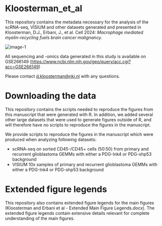 # Kloosterman_et_al

This repository contains the metadata necessary for the analysis of the scRNA-seq, VISIUM and other datasets generated and presented in Kloosterman, D.J., Erbani, J., et al. Cell 2024: _Macrophage mediated myelin-recycling fuels brain cancer malignancy_.

![image-1](https://github.com/djkloosterman/Kloosterman_et_al/assets/50464178/06f51ed4-1d7b-4215-9154-d7239c99a389)

All sequencing and -omics data generated in this study is available on GSE266149 (https://www.ncbi.nlm.nih.gov/geo/query/acc.cgi?acc=GSE266149) 


Please contact d.kloosterman@nki.nl with any questions.


# Downloading the data

This repository contains the scripts needed to reproduce the figures from this manuscript that were generated with R. In addition, we added several other large datasets that were used to generate figures outside of R, and will therefore have no scripts to reproduce the figures in the manuscript.

We provide scripts to reproduce the figures in the manuscript which were produced when analyzing following datasets:
  - scRNA-seq on sorted CD45-/CD45+ cells (50:50) from primary and recurrent glioblastoma GEMMs with either a PDG-Ink4 or PDG-shp53 background
  - VISIUM 10x samples of primary and recurrent glioblastoma GEMMs with either a PDG-Ink4 or PDG-shp53 background


# Extended figure legends

This repository also contains extended figure legends for the main figures (Kloosterman and Erbani et al - Extended Main Figure Legends.docx). The extended figure legends contain extensive details relevant for complete understanding of the main figures.
